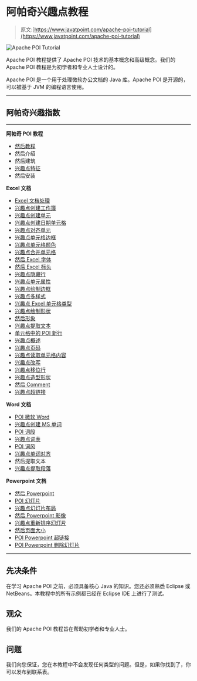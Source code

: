 # 阿帕奇兴趣点教程

> 原文:[https://www.javatpoint.com/apache-poi-tutorial](https://www.javatpoint.com/apache-poi-tutorial)

![Apache POI Tutorial](../Images/f93252179d2c90deced8365890d57195.png)

Apache POI 教程提供了 Apache POI 技术的基本概念和高级概念。我们的 Apache POI 教程是为初学者和专业人士设计的。

Apache POI 是一个用于处理微软办公文档的 Java 库。Apache POI 是开源的，可以被基于 JVM 的编程语言使用。

* * *

## 阿帕奇兴趣指数

* * *

**阿帕奇 POI 教程**

*   [然后教程](apache-poi-tutorial)
*   然后介绍
*   然后建筑
*   [兴趣点特征](apache-poi-features)
*   然后安装

**Excel 文档**

*   [Excel 文档处理](apache-poi-excel-document-handling)
*   [兴趣点创建工作簿](apache-poi-excel-workbook)
*   [兴趣点创建单元](apache-poi-excel-cell)
*   [兴趣点创建日期单元格](apache-poi-excel-date-cell)
*   [兴趣点对齐单元](apache-poi-excel-align-cell)
*   [兴趣点单元格边框](apache-poi-excel-cell-border)
*   [兴趣点单元格颜色](apache-poi-excel-cell-color)
*   [兴趣点合并单元格](apache-poi-merging-cells)
*   [然后 Excel 字体](apache-poi-excel-font)
*   [然后 Excel 标头](apache-poi-excel-header)
*   [兴趣点隐藏行](apache-poi-hiding-rows)
*   [兴趣点单元属性](apache-poi-excel-cell-properties)
*   [兴趣点绘制边框](apache-poi-drawing-border)
*   [兴趣点多样式](apache-poi-cell-multiple-styles)
*   [兴趣点 Excel 单元格类型](apache-poi-excel-cell-type)
*   [兴趣点绘制形状](apache-poi-draw-shape)
*   [然后形象](apache-poi-excel-image)
*   [兴趣点提取文本](apache-poi-extract-text)
*   [单元格中的 POI 新行](apache-poi-newline-in-cell)
*   [兴趣点概述](apache-poi-outlining)
*   [兴趣点页码](apache-poi-page-number)
*   [兴趣点读取单元格内容](apache-poi-reading-cell-content)
*   [兴趣点改写](apache-poi-rewriting)
*   [兴趣点移位行](apache-poi-shift-row)
*   [兴趣点造型形状](apache-poi-styling-shapes)
*   [然后 Comment](apache-poi-comment)
*   [兴趣点超链接](apache-poi-hyperlink)

**Word 文档**

*   [POI 微软 Word](apache-poi-microsoft-word)
*   [兴趣点创建 MS 单词](apache-poi-creating-ms-word)
*   [POI 词段](apache-poi-word-paragraph)
*   [兴趣点词表](apache-poi-word-table)
*   [POI 词风](apache-poi-word-style)
*   [兴趣点单词对齐](apache-poi-word-aligning)
*   然后提取文本
*   [兴趣点提取段落](apache-poi-word-extract-paragraph)

**Powerpoint 文档**

*   [然后 Powerpoint](apache-poi-powerpoint)
*   [POI 幻灯片](apache-poi-powerpoint-slide)
*   [兴趣点幻灯片布局](apache-poi-powerpoint-slide-layout)
*   [然后 Powerpoint 影像](apache-poi-powerpoint-image)
*   [兴趣点重新排序幻灯片](apache-poi-powerpoint-reorder-slide)
*   [然后页面大小](apache-poi-powerpoint-page-size)
*   [POI Powerpoint 超链接](apache-poi-powerpoint-hyperlink)
*   [POI Powerpoint 删除幻灯片](apache-poi-powerpoint-delete-slide)

* * *

## 先决条件

在学习 Apache POI 之前，必须具备核心 Java 的知识。您还必须熟悉 Eclipse 或 NetBeans。本教程中的所有示例都已经在 Eclipse IDE 上进行了测试。

## 观众

我们的 Apache POI 教程旨在帮助初学者和专业人士。

## 问题

我们向您保证，您在本教程中不会发现任何类型的问题。但是，如果你找到了，你可以发布到联系表。